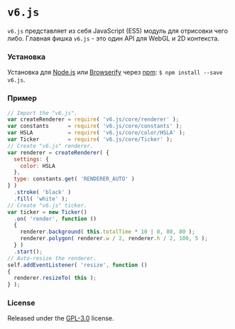 # `v6.js`

`v6.js` представляет из себя JavaScript (ES5) модуль для отрисовки чего либо. Главная фишка `v6.js` - это один API для WebGL и 2D контекста.

### Установка

Установка для [Node.js](https://nodejs.org/en/about/) или [Browserify](http://browserify.org/) через [npm](https://www.npmjs.com/): `$ npm install --save v6.js`.

### Пример

```javascript
// Import the "v6.js".
var createRenderer = require( 'v6.js/core/renderer' );
var constants      = require( 'v6.js/core/constants' );
var HSLA           = require( 'v6.js/core/color/HSLA' );
var Ticker         = require( 'v6.js/core/Ticker' );
// Create "v6.js" renderer.
var renderer = createRenderer( {
  settings: {
    color: HSLA
  },
  type: constants.get( 'RENDERER_AUTO' )
} )
  .stroke( 'black' )
  .fill( 'white' );
// Create "v6.js" ticker.
var ticker = new Ticker()
  .on( 'render', function ()
  {
    renderer.background( this.totalTime * 10 | 0, 80, 80 );
    renderer.polygon( renderer.w / 2, renderer.h / 2, 100, 5 );
  } )
  .start();
// Auto-resize the renderer.
self.addEventListener( 'resize', function ()
{
  renderer.resizeTo( this );
} );
```

### License

Released under the [GPL-3.0](LICENSE) license.

